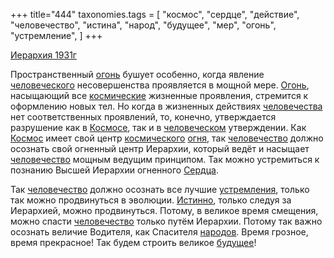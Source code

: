 +++
title="444"
taxonomies.tags = [
 "космос",
 "сердце",
 "действие",
 "человечество",
 "истина",
 "народ",
 "будущее",
 "мер",
 "огонь",
 "устремление",
]
+++

[Иерархия 1931г](/agni/1931)

Пространственный [огонь](/tags/огонь) бушует особенно, когда явление [человеческого](/tags/[человечество](/tags/человечество)) несовершенства проявляется в мощной мере. [Огонь](/tags/огонь), насыщающий все [космические](/tags/космос) жизненные проявления, стремится к оформлению новых тел. Но когда в жизненных действиях [человечества](/tags/[человечество](/tags/человечество)) нет соответственных проявлений, то, конечно, утверждается разрушение как в [Космосе](/tags/космос), так и в [человеческом](/tags/[человечество](/tags/человечество)) утверждении. Как [Космос](/tags/космос) имеет свой центр [космического](/tags/космос) [огня](/tags/огонь), так [человечество](/tags/человечество) должно осознать свой огненный центр Иерархии, который ведёт и насыщает [человечество](/tags/человечество) мощным ведущим принципом. Так можно устремиться к познанию Высшей Иерархии огненного [Сердца](/tags/сердце).   

Так [человечество](/tags/человечество) должно осознать все лучшие [устремления](/tags/устремление), только так можно продвинуться в эволюции. [Истинно](/tags/истина), только следуя за Иерархией, можно продвинуться. Потому, в великое время смещения, можно спасти [человечество](/tags/человечество) только путём Иерархии. Потому так важно осознать величие Водителя, как Спасителя [народов](/tags/народ). Время грозное, время прекрасное! Так будем строить великое [будущее](/tags/будущее)!   

